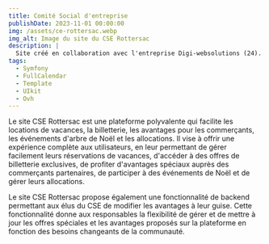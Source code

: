 ```yaml
---
title: Comité Social d'entreprise
publishDate: 2023-11-01 00:00:00
img: /assets/ce-rottersac.webp
img_alt: Image du site du CSE Rottersac
description: |
  Site créé en collaboration avec l'entreprise Digi-websolutions (24).
tags:
  - Symfony
  - FullCalendar
  - Template
  - UIkit
  - Ovh
---
```


Le site CSE Rottersac est une plateforme polyvalente qui facilite les locations de vacances, la billetterie, les
avantages pour les commerçants, les événements d'arbre de Noël et les allocations. Il vise à offrir une expérience complète aux utilisateurs, en leur permettant de gérer facilement leurs réservations de vacances, d'accéder à des offres de billetterie exclusives, de profiter d'avantages spéciaux auprès des commerçants partenaires, de participer à des événements de Noël et de gérer leurs allocations.

Le site CSE Rottersac propose également une fonctionnalité de backend permettant aux élus du CSE de modifier les avantages à leur guise. Cette fonctionnalité donne aux responsables la flexibilité de gérer et de mettre à jour les offres spéciales et les avantages proposés sur la plateforme en fonction des besoins changeants de la communauté.
